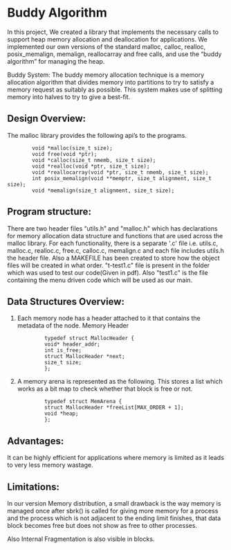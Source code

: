 # Buddy Algorithm

In this project, We created a library that implements the necessary calls to support heap memory allocation and deallocation for applications. We implemented our own versions of the standard malloc, calloc, realloc, posix_memalign, memalign, reallocarray and free calls, and use the “buddy algorithm” for managing the heap.

Buddy System: The buddy memory allocation technique is a memory allocation algorithm that divides memory into partitions to try to satisfy a memory request as suitably as possible. This system makes use of splitting memory into halves to try to give a best-fit.

## Design Overview: 

The malloc library provides the following api’s to the programs.
```
        void *malloc(size_t size);
        void free(void *ptr);
        void *calloc(size_t nmemb, size_t size);
        void *realloc(void *ptr, size_t size);
        void *reallocarray(void *ptr, size_t nmemb, size_t size);
        int posix_memalign(void **memptr, size_t alignment, size_t size);
        void *memalign(size_t alignment, size_t size);

```
## Program structure:

There are two header files “utils.h” and "malloc.h" which has declarations for memory allocation data
structure and functions that are used across the malloc library. For each functionality, there is a
separate '.c' file i.e. utils.c, malloc.c, realloc.c, free.c, calloc.c, memalign.c and each file includes
utils.h the header file. Also a MAKEFILE has been created to store how the object files will be created in what order.
"t-test1.c" file is present in the folder which was used to test our code(Given in pdf). Also "test1.c" is the file containing the menu driven code which will be used as our main.

## Data Structures Overview:

1. Each memory node has a header attached to it that contains the metadata of the node. Memory Header
```
            typedef struct MallocHeader {
            void* header_addr;
            int is_free;
            struct MallocHeader *next;
            size_t size;
            };
```
2. A memory arena is represented as the following. This stores a list which works as a bit map to check whether that block is free or not. 
```
            typedef struct MemArena {​​​​​​  
            struct MallocHeader *freeList[MAX_ORDER + 1]; 
            void *heap;
            }​​​​​​;

```

## Advantages:

It can be highly efficient for applications where memory is limited as it leads to very less memory
wastage.

## Limitations:

In our version Memory distribution, a small drawback is the way memory is managed once after sbrk() is called for giving more memory for a process and the process which is not
adjacent to the ending limit finishes, that data block becomes free but does not show as free to other processes.

Also Internal Fragmentation is also visible in blocks.